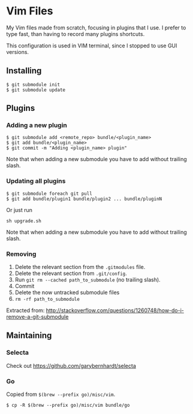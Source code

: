 # Vim Files

My Vim files made from scratch, focusing in plugins that I use. I prefer to type fast,
than having to record many plugins shortcuts.

This configuration is used in VIM terminal, since I stopped to use GUI versions.

## Installing

```console
$ git submodule init
$ git submodule update
```

## Plugins

### Adding a new plugin

```console
$ git submodule add <remote_repo> bundle/<plugin_name>
$ git add bundle/<plugin_name>
$ git commit -m "Adding <plugin_name> plugin"
```

Note that when adding a new submodule you have to add without trailing slash.

### Updating all plugins

```console
$ git submodule foreach git pull
$ git add bundle/plugin1 bundle/plugin2 ... bundle/pluginN
```

Or just run

```console
sh upgrade.sh
```

Note that when adding a new submodule you have to add without trailing slash.

### Removing

1. Delete the relevant section from the `.gitmodules` file.
2. Delete the relevant section from `.git/config`.
3. Run `git rm --cached path_to_submodule` (no trailing slash).
4. Commit
5. Delete the now untracked submodule files
6. `rm -rf path_to_submodule`

Extracted from: http://stackoverflow.com/questions/1260748/how-do-i-remove-a-git-submodule

## Maintaining

### Selecta

Check out https://github.com/garybernhardt/selecta

### Go

Copied from `$(brew --prefix go)/misc/vim`.

```console
$ cp -R $(brew --prefix go)/misc/vim bundle/go
```
